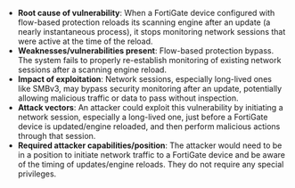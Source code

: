 - **Root cause of vulnerability**: When a FortiGate device configured with flow-based protection reloads its scanning engine after an update (a nearly instantaneous process), it stops monitoring network sessions that were active at the time of the reload.
- **Weaknesses/vulnerabilities present**: Flow-based protection bypass. The system fails to properly re-establish monitoring of existing network sessions after a scanning engine reload.
- **Impact of exploitation**: Network sessions, especially long-lived ones like SMBv3, may bypass security monitoring after an update, potentially allowing malicious traffic or data to pass without inspection.
- **Attack vectors**: An attacker could exploit this vulnerability by initiating a network session, especially a long-lived one, just before a FortiGate device is updated/engine reloaded, and then perform malicious actions through that session.
- **Required attacker capabilities/position**: The attacker would need to be in a position to initiate network traffic to a FortiGate device and be aware of the timing of updates/engine reloads. They do not require any special privileges.